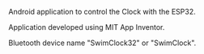 Android application to control the Clock with the ESP32.

Application developed using MIT App Inventor.

Bluetooth device name "SwimClock32" or "SwimClock".
